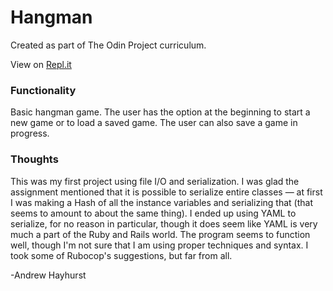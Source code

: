 # Hangman

Created as part of The Odin Project curriculum.

View on [Repl.it](https://replit.com/@JakeTverberg/odinrubyhangmanproject-1#.replit)

### Functionality

Basic hangman game. The user has the option at the beginning to start a new game or to load a saved game. The user can also save a game in progress.

### Thoughts

This was my first project using file I/O and serialization. I was glad the assignment mentioned that it is possible to serialize entire classes — at first I was making a Hash of all the instance variables and serializing that (that seems to amount to about the same thing). I ended up using YAML to serialize, for no reason in particular, though it does seem like YAML is very much a part of the Ruby and Rails world. The program seems to function well, though I'm not sure that I am using proper techniques and syntax. I took some of Rubocop's suggestions, but far from all.

-Andrew Hayhurst

